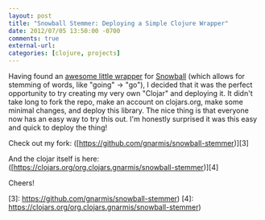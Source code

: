 ```yaml
---
layout: post
title: "Snowball Stemmer: Deploying a Simple Clojure Wrapper"
date: 2012/07/05 13:50:00 -0700
comments: true
external-url:
categories: [clojure, projects]
---
```



Having found an [awesome little wrapper][1] for [Snowball][2] (which allows 
for stemming of words, like "going" -> "go"), I decided that it was the perfect 
opportunity to try creating my very own "Clojar" and deploying it. It didn't 
take long to fork the repo, make an account on clojars.org, make some minimal 
changes, and deploy this library. The nice thing is that everyone now has an 
easy way to try this out. I'm honestly surprised it was this easy and quick 
to deploy the thing!

Check out my fork: ([https://github.com/gnarmis/snowball-stemmer)][3]

And the clojar itself is here: ([https://clojars.org/org.clojars.gnarmis/snowball-stemmer)][4] 

Cheers!



[1]: https://github.com/weavejester/snowball-stemmer
[2]: http://snowball.tartarus.org/
[3]: https://github.com/gnarmis/snowball-stemmer)
[4]: https://clojars.org/org.clojars.gnarmis/snowball-stemmer)
